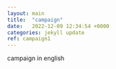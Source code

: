 ```yaml
---
layout: main
title:  "campaign"
date:   2022-12-09 12:34:54 +0000
categories: jekyll update
ref: campaign1
---
```


campaign in english